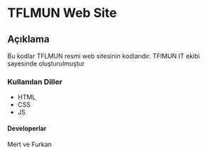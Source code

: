 # TFLMUN Web Site
## Açıklama
Bu kodlar TFLMUN resmi web sitesinin kodlarıdır. TFlMUN IT ekibi sayesinde oluşturulmuştur
### Kullanılan Diller
- HTML
- CSS
- JS
#### Developerlar
Mert ve Furkan